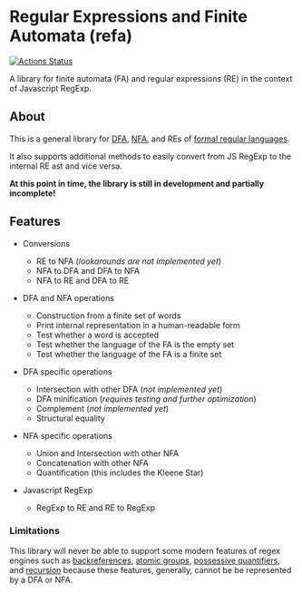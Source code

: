 # Regular Expressions and Finite Automata (refa)

[![Actions Status](https://github.com/RunDevelopment/refa/workflows/Node.js%20CI/badge.svg)](https://github.com/RunDevelopment/refa/actions)

A library for finite automata (FA) and regular expressions (RE) in the context of Javascript RegExp.


## About

This is a general library for [DFA](https://en.wikipedia.org/wiki/Deterministic_finite_automaton), [NFA](https://en.wikipedia.org/wiki/Nondeterministic_finite_automaton), and REs of [formal regular languages](https://en.wikipedia.org/wiki/Induction_of_regular_languages).

It also supports additional methods to easily convert from JS RegExp to the internal RE ast and vice versa.

__At this point in time, the library is still in development and partially incomplete!__


## Features

- Conversions

  * RE to NFA (_lookarounds are not implemented yet_)
  * NFA to DFA and DFA to NFA
  * NFA to RE and DFA to RE

- DFA and NFA operations

  * Construction from a finite set of words
  * Print internal representation in a human-readable form
  * Test whether a word is accepted
  * Test whether the language of the FA is the empty set
  * Test whether the language of the FA is a finite set

- DFA specific operations

  * Intersection with other DFA (_not implemented yet_)
  * DFA minification (_requires testing and further optimization_)
  * Complement (_not implemented yet_)
  * Structural equality

- NFA specific operations

  * Union and Intersection with other NFA
  * Concatenation with other NFA
  * Quantification (this includes the Kleene Star)

- Javascript RegExp

  * RegExp to RE and RE to RegExp

### Limitations

This library will never be able to support some modern features of regex engines such as [backreferences](https://www.rexegg.com/regex-capture.html), [atomic groups](https://www.rexegg.com/regex-disambiguation.html#atomic), [possessive quantifiers](https://www.rexegg.com/regex-quantifiers.html#possessive), and [recursion](https://www.rexegg.com/regex-recursion.html) because these features, generally, cannot be be represented by a DFA or NFA.
